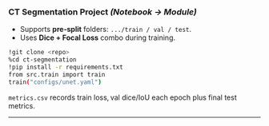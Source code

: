 ### CT Segmentation Project _(Notebook → Module)_

- Supports **pre‑split** folders: `.../train / val / test`.
- Uses **Dice + Focal Loss** combo during training.

```bash
!git clone <repo>
%cd ct-segmentation
!pip install -r requirements.txt
from src.train import train
train("configs/unet.yaml")
```

`metrics.csv` records train loss, val dice/IoU each epoch plus final test metrics.

---
